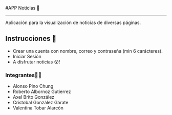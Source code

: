 
#APP Noticias  📰

-------------

Aplicación para la visualización de noticias de diversas páginas.
## Instrucciones 👀

- Crear una cuenta con nombre, correo y contraseña (min 6 carácteres).
- Iniciar Sesión
- A disfrutar noticias 😚!


### Integrantes🙍‍♂️

- Alonso Pino Chung
- Roberto Albornoz Gutierrez
- Axel Brito González
- Cristobal González Gárate
- Valentina Tobar Alarcón
